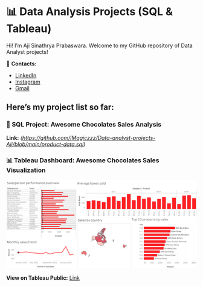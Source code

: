 # 📊 Data Analysis Projects (SQL & Tableau)

Hi! I’m Aji Sinathrya Prabaswara. Welcome to my GitHub repository of Data Analyst projects!

📌 **Contacts:**  
- [LinkedIn](https://www.linkedin.com/in/aji-sinathrya-prabaswara-57115b336)  
- [Instagram](https://www.instagram.com/imagiczzz/profilecard/?igsh=NDZzNGJzYWJhbXQ3)
- [Gmail](mailto:ajisinathrya5@gmail.com)
  
## Here’s my project list so far:

### 📝 SQL Project: Awesome Chocolates Sales Analysis  
**Link:** *(https://github.com/iMagiczzz/Data-analyst-projects-Aji/blob/main/product-data.sql)*  


### 📊 Tableau Dashboard: Awesome Chocolates Sales Visualization
![Dashboard result](https://github.com/iMagiczzz/Data-analyst-projects-Aji/blob/main/Dashboard%201.png)

**View on Tableau Public:** [Link](https://public.tableau.com/views/Book1_17549068666510/Dashboard1?:language=en-GB&:sid=&:redirect=auth&:display_count=n&:origin=viz_share_link)  
